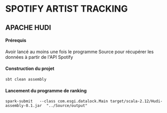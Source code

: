 
# SPOTIFY ARTIST TRACKING

## APACHE HUDI

#### Prérequis

Avoir lancé au moins une fois le programme Source pour récupérer les données à partir de l'API Spotify

#### Construction du projet

`sbt clean assembly`

#### Lancement du programme de ranking

`spark-submit   --class com.esgi.datalock.Main target/scala-2.12/Hudi-assembly-0.1.jar  "../Source/output"`
